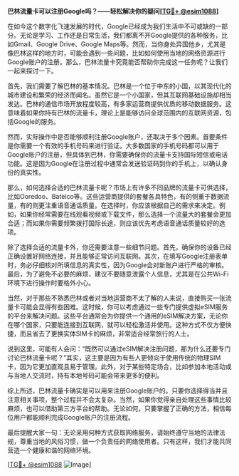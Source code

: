 **巴林流量卡可以注册Google吗？——轻松解决你的疑问[[TG💪+ @esim1088](https://t.me/s/esim1088)]**

在如今这个数字化飞速发展的时代，Google已经成为我们生活中不可或缺的一部分。无论是学习、工作还是日常生活，我们都离不开Google提供的各种服务，比如Gmail、Google Drive、Google Maps等。然而，当你身处异国他乡，尤其是像巴林这样的地方时，可能会遇到一些问题，比如如何使用当地的网络资源进行Google账户的注册。那么，巴林流量卡究竟能否帮助你完成这一任务呢？让我们一起来探讨一下。

首先，我们需要了解巴林的基本情况。巴林是一个位于中东的小国，以其现代化的城市建设和繁荣的经济而闻名。虽然它是一个小国家，但其互联网基础设施却相当发达。巴林的通信市场开放程度较高，有多家运营商提供优质的移动数据服务。这意味着如果你持有巴林的流量卡，理论上是能够访问全球范围内的互联网资源，包括Google的服务。

然而，实际操作中是否能够顺利注册Google账户，还取决于多个因素。首要条件是你需要一个有效的手机号码来进行验证。大多数国家的手机号码都可以用于Google账户的注册，但具体到巴林，你需要确保你的流量卡支持国际短信或电话功能。这是因为Google在注册过程中通常会发送验证码到你的手机上，以确认身份的真实性。

那么，如何选择合适的巴林流量卡呢？市场上有许多不同品牌的流量卡可供选择，比如Ooredoo、Batelco等。这些运营商提供的套餐各具特色，有的侧重于数据流量，有的则更注重语音通话质量。在选择时，你应该根据自己的需求来决定。例如，如果你经常需要在线观看视频或下载文件，那么选择一个流量大的套餐会更加合适；而如果你需要频繁拨打国际长途，则应该优先考虑语音通话质量较好的选项。

除了选择合适的流量卡外，你还需要注意一些细节问题。首先，确保你的设备已经正确设置好网络连接，并且能够正常访问互联网。其次，在填写Google注册表单时，务必仔细核对所填信息的真实性，因为Google会对新账户进行严格的审核。最后，为了避免不必要的麻烦，建议不要随意泄露个人信息，尤其是在公共Wi-Fi环境下进行操作时要格外小心。

当然，对于那些不熟悉巴林或者对当地运营商不太了解的人来说，直接购买一张流量卡可能会显得有些困难。这时候，你可以考虑通过一些专门提供虚拟eSIM服务的平台来解决问题。这些平台通常会为你提供一个通用的eSIM解决方案，无论你在哪个国家，只要能连接到互联网，就可以轻松激活并使用。这种方式不仅方便快捷，而且省去了更换实体SIM卡的麻烦，非常适合经常旅行的人士。

说到这里，可能有人会问：“既然可以通过eSIM解决注册问题，那为什么还要专门讨论巴林流量卡呢？”其实，这主要是因为有些人更倾向于使用传统的物理SIM卡，因为它更加直观且易于管理。此外，对于某些特定场合，比如参加本地活动或与当地人交流时，持有本地号码可能会带来更多的便利。

综上所述，巴林流量卡确实是可以用来注册Google账户的。只要你选择得当并且注意相关事项，整个过程并不会太复杂。当然，如果你觉得亲自处理这些事情比较麻烦，也可以借助第三方平台的帮助。无论如何，只要掌握了正确的方法，相信每位用户都能顺利完成Google账户的注册流程。

最后提醒大家一句：无论采用何种方式获取网络服务，请始终遵守当地的法律法规，尊重当地的风俗习惯，做一个负责任的网络使用者。只有这样，我们才能共同营造一个健康和谐的网络环境。

[[TG💪+ @esim1088](https://t.me/s/esim1088) ![Image](https://i.postimg.cc/4NQfJmqS/Snipaste-2025-05-13-00-14-12.png)]